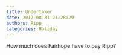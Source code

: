 ```yaml
---
title: Undertaker
date: 2017-08-31 21:28:29
authors: Ripp
categories: Holiday
---
```


 How much does Fairhope have to pay Ripp?